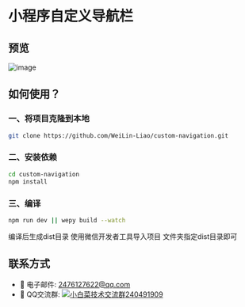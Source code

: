 # 小程序自定义导航栏

## 预览

![image](https://liaoweilin.oss-cn-hangzhou.aliyuncs.com/blog/2019-06-28%20211851.png)

## 如何使用？

### 一、将项目克隆到本地

``` bash
git clone https://github.com/WeiLin-Liao/custom-navigation.git
```

### 二、安装依赖
``` bash
cd custom-navigation
npm install
```

### 三、编译

``` bash
npm run dev || wepy build --watch
```
编译后生成dist目录 使用微信开发者工具导入项目 文件夹指定dist目录即可

## 联系方式
- 📧 电子邮件: 2476127622@qq.com
- 🐧 QQ交流群: <a target="_blank" href="//shang.qq.com/wpa/qunwpa?idkey=6aa387c1738b5fd614b9971bf976ff3cde84e49f6a918316cf635e83a7c0d418"><img border="0" src="//pub.idqqimg.com/wpa/images/group.png" alt="小白菜技术交流群" title="小白菜技术交流群">240491909</a>

